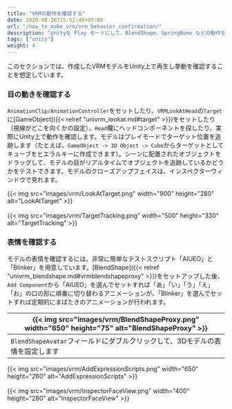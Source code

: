 ```yaml
---
title: "VRMの動作を確認する"
date: 2020-08-26T15:52:48+09:00
url: "/how_to_make_vrm/vrm_behavior_confirmation/"
description: "Unityを Play モードにして、BlendShape、SpringBone などの動作を確認する"
tags: ["unity"]
weight: 4
---
```


このセクションでは、作成したVRMモデルをUnity上で再生し挙動を確認することを想定しています。

### 目の動きを確認する

`AnimationClip/AnimationController`をセットしたり、`VRMLookAtHead`の`Target`に[GameObject]({{< relref "univrm_lookat.md#target" >}})をセットしたり（視線がどこを向くかの設定）、`Head`欄にヘッドコンポーネントを探したり、実際にUnity上で動作を確認します。モデルはプレイモードでターゲット位置を追跡します（たとえば、``GameObject -> 3D Object -> Cube``からターゲットとしてキュ​​ーブをヒエラルキーに作成できます）。シーンに配置されたオブジェクトをドラッグして、モデルの目がリアルタイムでオブジェクトを追跡しているかどうかをテストできます。モデルのクローズアップフェイスは、インスペクターウィンドウで見れます。

{{< img src="images/vrm/LookAtTarget.png" width="900" height="280" alt="LookAtTarget" >}}
<br>
<br>
{{< img src="images/vrm/TargetTracking.png" width="500" height="330" alt="TargetTracking" >}}

### 表情を確認する

モデルの表情を確認するには、非常に簡単なテストスクリプト「AIUEO」と「Blinker」を用意しています。[BlendShape]({{< relref "univrm_blendshape.md#vrmblendshapeproxy" >}})をセットアップした後、`Add Component`から「AIUEO」を選んでセットすれば「あ」「い」「う」「え」「お」の口の形に順番に切り替わるアニメーションが、「Blinker」を選んでセットすれば定期的にまばたきのアニメーションが行われます。

|{{< img src="images/vrm/BlendShapeProxy.png" width="650" height="75" alt="BlendShapeProxy" >}}|
|-----|
|``BlendShapeAvatar``フィールドにダブルクリックして、3Dモデルの表情を設定します|

{{< img src="images/vrm/AddExpressionScripts.png" width="650" height="260" alt="AddExpressionScripts" >}}
<br>
<br>
{{< img src="images/vrm/InspectorFaceView.png" width="400" height="280" alt="InspectorFaceView" >}}